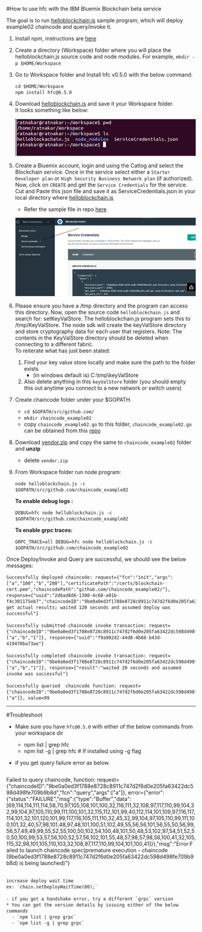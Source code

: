 #How to use hfc with the IBM Bluemix Blockchain beta service

The goal is to run [helloblockchain.js](https://github.com/ratnakar-asara/Node-Sample/blob/master/helloblockchain.js) sample program, which will deploy example02 chaincode and query/invoke it.

1. Install npm, instructions are [here](http://blog.npmjs.org/post/85484771375/how-to-install-npm)

1. Create a directory (Workspace) folder where you will place the helloblockchain.js source code and node modules.  For example, `mkdir -p $HOME/Workspace`

1. Go to Workspace folder and Install hfc v0.5.0 with the below command:

	```
	cd $HOME/Workspace
	npm install hfc@0.5.0
	```
1. Download [helloblockchain.js](https://github.com/ratnakar-asara/Node-Sample/blob/master/helloblockchain.js) and save it your Workspace folder.  
   It looks something like below:

   ![alt tag](workspace.png)

1. Create a Bluemix account, login and using the Catlog and select the Blockchain service.  Once in the service select either a `Starter Developer plan` or `High Security Business Network plan` (if authorized).  Now, click on `CREATE` and get the `Service Credentials` for the service.   Cut and Paste this json file and save it  as ServiceCredentials.json  in your local directory where [helloblockchain.js](https://github.com/ratnakar-asara/Node-Sample/blob/master/helloblockchain.js)
	- Refer the sample file in repo [here](https://github.com/ratnakar-asara/Node-Sample/blob/master/ServiceCredentials.json)

     ![alt tag](servicecreds.png)

1.  Please ensure you have a /tmp directory and the program can access this directory. Now, open the source code `helloblockchain.js` and search for: setKeyValStore.  The helloblockchain.js program sets this to /tmp/KeyValStore.  The node sdk will create the keyValStore directory and store cryptography data for each user that registers.
Note: The contents in the KeyValStore directory should be deleted when connecting to a different fabric.  
To reiterate what has just been stated: 
	1. Find your key value store locally and make sure the path to the folder exists
		- (in windows default is) C:\tmp\keyValStore
	1. Also delete anything in this `keyValStore` folder (you should empty this out anytime you connect to a new network or switch users) 

1. Create chaincode folder under your $GOPATH.
	- `cd $GOPATH/src/github.com/`
	- `mkdir chaincode_example02`
	- copy `chaincode_example02.go` to this folder,  `chaincode_example02.go` can be obtained from this [repo](https://github.com/ratnakar-asara/Node-Sample/blob/master/chaincode_example02.go)

1. Download [vendor.zip](https://github.com/ratnakar-asara/Node-Sample/raw/master/vendor.zip) and copy the same to `chaincode_example02` folder and **unzip**
	- delete `vendor.zip`

1. From Workspace folder run node program:
	```
	node helloblockchain.js -c $GOPATH/src/github.com/chaincode_example02
	```
	**To enable debug logs :**
	```
	DEBUG=hfc node helloblockchain.js -c $GOPATH/src/github.com/chaincode_example02
	```

	**To enable grpc traces:**
	```
	GRPC_TRACE=all DEBUG=hfc node helloblockchain.js -c $GOPATH/src/github.com/chaincode_example02
	```

Once Deploy/Invoke and Query are successful, we should see the below messages:

```
Successfully deployed chaincode: request={"fcn":"init","args":["a","100","b","200"],"certificatePath":"/certs/blockchain-cert.pem","chaincodePath":"github.com/chaincode_example02/"}, response={"uuid":"2d6ad8d6-1390-4c60-a01b-f4c301175eb7","chaincodeID":"9be0a0ed3f1788e8728c8911c747d2f6d0e205fa63422dc598d498fe709b9b8d","result":"TODO: get actual results; waited 120 seconds and assumed deploy was successful"}

Successfully submitted chaincode invoke transaction: request={"chaincodeID":"9be0a0ed3f1788e8728c8911c747d2f6d0e205fa63422dc598d498fe709b9b8d","fcn":"invoke","args":["a","b","1"]}, response={"uuid":"f9a902d2-44d8-4b68-b43d-419470ba73ae"}

Successfully completed chaincode invoke transaction: request={"chaincodeID":"9be0a0ed3f1788e8728c8911c747d2f6d0e205fa63422dc598d498fe709b9b8d","fcn":"invoke","args":["a","b","1"]}, response={"result":"waited 20 seconds and assumed invoke was successful"}

Successfully queried  chaincode function: request={"chaincodeID":"9be0a0ed3f1788e8728c8911c747d2f6d0e205fa63422dc598d498fe709b9b8d","fcn":"query","args":["a"]}, value=99
```

***

#Troubleshoot
- Make sure you have `hfc@0.5.0` with either of the below commands from your workspace dir
  * npm list | grep hfc
  * npm list -g | grep hfc  # If installed using -g flag
- if you get query failure error as below. 

  ```
Failed to query chaincode, function: request={"chaincodeID":"9be0a0ed3f1788e8728c8911c747d2f6d0e205fa63422dc598d498fe709b9b8d","fcn":"query","args":["a"]}, error={"error":{"status":"FAILURE","msg":{"type":"Buffer","data":[69,114,114,111,114,58,70,97,105,108,101,100,32,116,111,32,108,97,117,110,99,104,32,99,104,97,105,110,99,111,100,101,32,115,112,101,99,40,112,114,101,109,97,116,117,114,101,32,101,120,101,99,117,116,105,111,110,32,45,32,99,104,97,105,110,99,111,100,101,32,40,57,98,101,48,97,48,101,100,51,102,49,55,56,56,101,56,55,50,56,99,56,57,49,49,99,55,52,55,100,50,102,54,100,48,101,50,48,53,102,97,54,51,52,50,50,100,99,53,57,56,100,52,57,56,102,101,55,48,57,98,57,98,56,100,41,32,105,115,32,98,101,105,110,103,32,108,97,117,110,99,104,101,100,41]}},"msg":"Error:Failed to launch chaincode spec(premature execution - chaincode (9be0a0ed3f1788e8728c8911c747d2f6d0e205fa63422dc598d498fe709b9b8d) is being launched)"}
  ```

  increase deploy wait time
  ex: `chain.setDeployWaitTime(80);`

- if you get a handshake error, try a different `grpc` version
  * You can get the version details by issuing either of the below commands
    - `npm list | grep grpc`
    - `npm list -g | grep grpc`
